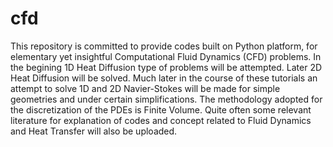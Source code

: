 # cfd
This repository is committed to provide codes built on Python platform, for elementary yet insightful Computational Fluid Dynamics (CFD) problems.
In the begining 1D Heat Diffusion type of problems will be attempted. Later 2D Heat Diffusion will be solved. Much later in the course of these 
tutorials an attempt to solve 1D and 2D Navier-Stokes will be made for simple geometries and under certain simplifications.
The methodology adopted for the discretization of the PDEs is Finite Volume.
Quite often some relevant literature for explanation of codes and concept related to Fluid Dynamics and Heat Transfer will also be uploaded.
